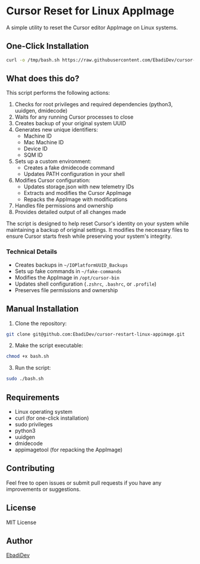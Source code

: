 # Cursor Reset for Linux AppImage

A simple utility to reset the Cursor editor AppImage on Linux systems.

## One-Click Installation

```bash
curl -o /tmp/bash.sh https://raw.githubusercontent.com/EbadiDev/cursor-restart-linux-appimage/main/linux/bash.sh && chmod +x /tmp/bash.sh && sudo /tmp/bash.sh
```

## What does this do?

This script performs the following actions:

1. Checks for root privileges and required dependencies (python3, uuidgen, dmidecode)
2. Waits for any running Cursor processes to close
3. Creates backup of your original system UUID
4. Generates new unique identifiers:
   - Machine ID
   - Mac Machine ID
   - Device ID
   - SQM ID
5. Sets up a custom environment:
   - Creates a fake dmidecode command
   - Updates PATH configuration in your shell
6. Modifies Cursor configuration:
   - Updates storage.json with new telemetry IDs
   - Extracts and modifies the Cursor AppImage
   - Repacks the AppImage with modifications
7. Handles file permissions and ownership
8. Provides detailed output of all changes made

The script is designed to help reset Cursor's identity on your system while maintaining a backup of original settings. It modifies the necessary files to ensure Cursor starts fresh while preserving your system's integrity.

### Technical Details

- Creates backups in `~/IOPlatformUUID_Backups`
- Sets up fake commands in `~/fake-commands`
- Modifies the AppImage in `/opt/cursor-bin`
- Updates shell configuration (`.zshrc`, `.bashrc`, or `.profile`)
- Preserves file permissions and ownership

## Manual Installation

1. Clone the repository:
```bash
git clone git@github.com:EbadiDev/cursor-restart-linux-appimage.git
```

2. Make the script executable:
```bash
chmod +x bash.sh
```

3. Run the script:
```bash
sudo ./bash.sh
```

## Requirements

- Linux operating system
- curl (for one-click installation)
- sudo privileges
- python3
- uuidgen
- dmidecode
- appimagetool (for repacking the AppImage)

## Contributing

Feel free to open issues or submit pull requests if you have any improvements or suggestions.

## License

MIT License

## Author

[EbadiDev](https://github.com/EbadiDev)